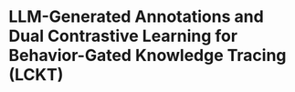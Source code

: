 # LLM-Generated Annotations and Dual Contrastive Learning for Behavior-Gated Knowledge Tracing (LCKT)
